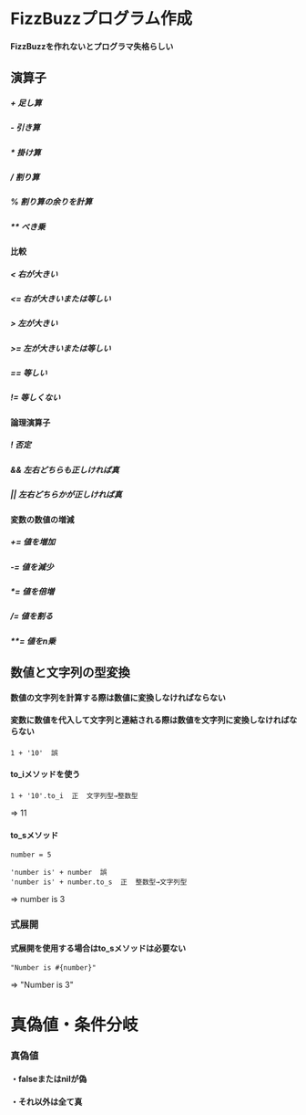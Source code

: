 # FizzBuzzプログラム作成
#### FizzBuzzを作れないとプログラマ失格らしい

## 演算子

##### +  足し算

##### -  引き算

##### *  掛け算

##### /  割り算

##### %  割り算の余りを計算

##### ** べき乗

#### 比較
##### <  右が大きい

##### <= 右が大きいまたは等しい

##### >  左が大きい

##### >= 左が大きいまたは等しい

##### == 等しい

##### != 等しくない

#### 論理演算子
##### !  否定

##### && 左右どちらも正しければ真

##### || 左右どちらかが正しければ真


#### 変数の数値の増減
##### +=  値を増加

##### -=  値を減少

##### *=  値を倍増

##### /=  値を割る

##### **= 値をn乗


## 数値と文字列の型変換
#### 数値の文字列を計算する際は数値に変換しなければならない
#### 変数に数値を代入して文字列と連結される際は数値を文字列に変換しなければならない

    1 + '10'  誤
#### to_iメソッドを使う

    1 + '10'.to_i  正  文字列型→整数型
=> 11

#### to_sメソッド

    number = 5

    'number is' + number  誤
    'number is' + number.to_s  正  整数型→文字列型
=> number is 3

### 式展開
#### 式展開を使用する場合はto_sメソッドは必要ない

    "Number is #{number}"
=> "Number is 3"

# 真偽値・条件分岐
### 真偽値
#### ・falseまたはnilが偽
#### ・それ以外は全て真

